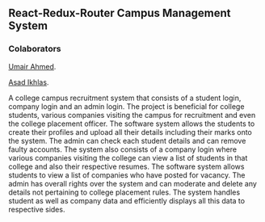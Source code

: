 ## React-Redux-Router Campus Management System

### Colaborators

[Umair Ahmed](https://github.com/umairx97).

[Asad Ikhlas](https://github.com/asadikhlas).

A college campus recruitment system that consists of a student login, company login and an admin login. The project is beneficial for college students, various companies visiting the campus for recruitment and even the college placement officer. The software system allows the students to create their profiles and upload all their details including their marks onto the system. The admin can check each student details and can remove faulty accounts. The system also consists of a company login where various companies visiting the college can view a list of students in that college and also their respective resumes. The software system allows students to view a list of companies who have posted for vacancy. The admin has overall rights over the system and can moderate and delete any details not pertaining to college placement rules. The system handles student as well as company data and efficiently displays all this data to respective sides.
